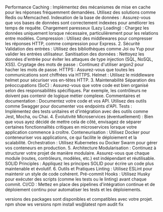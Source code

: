  Performance
Caching : Implémentez des mécanismes de mise en cache pour les réponses fréquemment demandées. Utilisez des solutions comme Redis ou Memcached.
Indexation de la base de données : Assurez-vous que vos bases de données sont correctement indexées pour améliorer les temps de requête.
Chargement paresseux (Lazy Loading) : Chargez les données uniquement lorsque nécessaire, particulièrement pour les relations entre modèles.
Compression : Utilisez des middlewares pour compresser les réponses HTTP, comme compression pour Express.
2. Sécurité
Validation des entrées : Utilisez des bibliothèques comme Joi ou Yup pour valider les entrées utilisateur.
Sanitisation des données : Nettoyez les données d'entrée pour éviter les attaques de type injection (SQL, NoSQL, XSS).
Cryptage des mots de passe : Continuez d'utiliser argon2 pour hacher les mots de passe.
HTTPS : Assurez-vous que toutes les communications sont chiffrées via HTTPS.
Helmet : Utilisez le middleware helmet pour sécuriser vos en-têtes HTTP.
3. Maintenabilité
Séparation des préoccupations (SoC) : Assurez-vous que votre code est bien organisé selon des responsabilités spécifiques. Par exemple, les contrôleurs ne doivent pas contenir de logique métier complexe.
Commentaires et documentation : Documentez votre code et vos API. Utilisez des outils comme Swagger pour documenter vos endpoints d'API.
Tests : Implémentez des tests unitaires et d'intégration avec des outils comme Jest, Mocha, ou Chai.
4. Évolutivité
Microservices (éventuellement) : Bien que vous ayez décidé de mettre cela de côté, envisagez de séparer certaines fonctionnalités critiques en microservices lorsque votre application commence à croître.
Conteneurisation : Utilisez Docker pour conteneuriser vos applications, ce qui facilite le déploiement et la scalabilité.
Orchestration : Utilisez Kubernetes ou Docker Swarm pour gérer vos conteneurs en production.
5. Architecture
Modularisation : Continuez à structurer votre projet de manière modulaire. Assurez-vous que chaque module (routes, contrôleurs, modèles, etc.) est indépendant et réutilisable.
SOLID Principles : Appliquez les principes SOLID pour écrire un code plus maintenable et évolutif.
6. Outils et Pratiques
Linting : Utilisez ESLint pour maintenir un style de code cohérent.
Pré-commit Hooks : Utilisez Husky pour exécuter des scripts (comme les tests ou le linting) avant chaque commit.
CI/CD : Mettez en place des pipelines d'intégration continue et de déploiement continu pour automatiser les tests et les déploiements.

versions des packages sont disponibles et compatibles avec votre projet.
npm show ws versions
npm install ws@latest
npm audit fix



